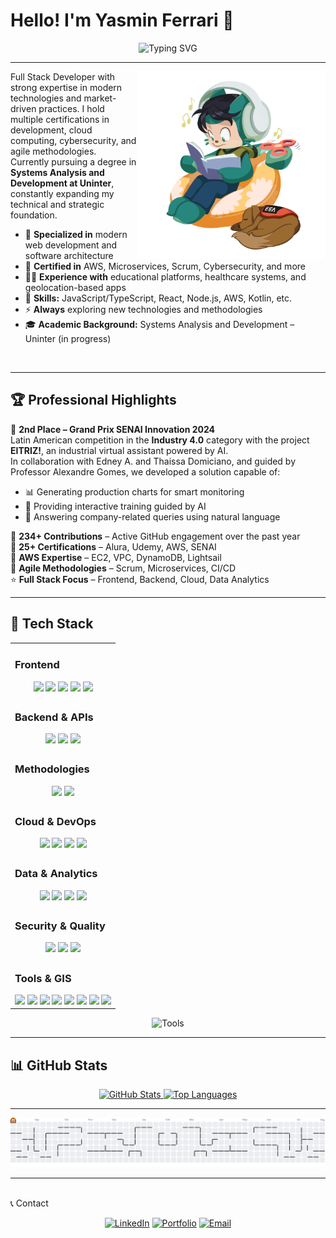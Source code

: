 # Hello! I'm Yasmin Ferrari 👋

<div align="center">
  <img src="https://readme-typing-svg.herokuapp.com?font=Ubuntu&size=28&pause=1000&color=FFCB05&center=true&vCenter=true&width=500&lines=Full+Stack+Developer;Passionate+about+technology;Always+evolving;Creating+innovative+solutions" alt="Typing SVG" />
</div>

---

<img align="right" src="./img/neurocats_D.png" width="300" alt="Octocat"/>

Full Stack Developer with strong expertise in modern technologies and market-driven practices. I hold multiple certifications in development, cloud computing, cybersecurity, and agile methodologies.  
Currently pursuing a degree in **Systems Analysis and Development at Uninter**, constantly expanding my technical and strategic foundation.

- 🔭 **Specialized in** modern web development and software architecture  
- 🌱 **Certified in** AWS, Microservices, Scrum, Cybersecurity, and more  
- 🧑‍💻 **Experience with** educational platforms, healthcare systems, and geolocation-based apps  
- 💬 **Skills:** JavaScript/TypeScript, React, Node.js, AWS, Kotlin, etc.  
- ⚡ **Always** exploring new technologies and methodologies  
- 🎓 **Academic Background:** Systems Analysis and Development – Uninter (in progress)

<br clear="right"/>

---

## 🏆 Professional Highlights

<div align="flex-start">

🥇 **2nd Place – Grand Prix SENAI Innovation 2024**  
Latin American competition in the **Industry 4.0** category with the project **EITRIZ!**, an industrial virtual assistant powered by AI.  
In collaboration with Edney A. and Thaissa Domiciano, and guided by Professor Alexandre Gomes, we developed a solution capable of:
- 📊 Generating production charts for smart monitoring
- 🧠 Providing interactive training guided by AI
- 🔎 Answering company-related queries using natural language

🥈 **234+ Contributions** – Active GitHub engagement over the past year  
🥉 **25+ Certifications** – Alura, Udemy, AWS, SENAI  
🏅 **AWS Expertise** – EC2, VPC, DynamoDB, Lightsail  
🎯 **Agile Methodologies** – Scrum, Microservices, CI/CD  
⭐ **Full Stack Focus** – Frontend, Backend, Cloud, Data Analytics  

</div>

---

## 🧩 Tech Stack

<table width="100%" align="center">

  <!-- FRONTEND -->
  <tr>
    <td align="center">
      <div align="left"><h3>Frontend</h3></div>
      <img src="https://img.shields.io/badge/HTML5-DD4B25?style=for-the-badge&logo=html5&logoColor=white" />
      <img src="https://img.shields.io/badge/CSS3-254BDD?style=for-the-badge&logo=css3&logoColor=white" />
      <img src="https://img.shields.io/badge/JavaScript-FFD600?style=for-the-badge&logo=javascript&logoColor=black" />
      <img src="https://img.shields.io/badge/TypeScript-3178C6?style=for-the-badge&logo=typescript&logoColor=white" />
      <img src="https://img.shields.io/badge/React-00D8FF?style=for-the-badge&logo=react&logoColor=black" />
    </td>
  </tr>

  <!-- BACKEND -->
  <tr>
    <td align="center">
      <div align="left"><h3>Backend & APIs</h3></div>
      <img src="https://img.shields.io/badge/Node.js-3C873A?style=for-the-badge&logo=node.js&logoColor=white" />
      <img src="https://img.shields.io/badge/Next.js-000000?style=for-the-badge&logo=next.js&logoColor=white" />
      <img src="https://img.shields.io/badge/Kotlin-9966CC?style=for-the-badge&logo=kotlin&logoColor=white" />
    </td>
  </tr>

  <!-- METHODOLOGIES -->
  <tr>
    <td align="center">
      <div align="left"><h3>Methodologies</h3></div>
      <img src="https://img.shields.io/badge/Scrum-6DB33F?style=for-the-badge&logo=scrumalliance&logoColor=white" />
      <img src="https://img.shields.io/badge/Microservices-6C3483?style=for-the-badge&logo=docker&logoColor=white" />
    </td>
  </tr>

  <!-- CLOUD -->
  <tr>
    <td align="center">
      <div align="left"><h3>Cloud & DevOps</h3></div>
      <img src="https://img.shields.io/badge/AWS-232F3E?style=for-the-badge&logo=amazonaws&logoColor=white" />
      <img src="https://img.shields.io/badge/EC2-F1600D?style=for-the-badge&logo=amazon-ec2&logoColor=white" />
      <img src="https://img.shields.io/badge/VPC-F78C1F?style=for-the-badge&logo=amazonaws&logoColor=white" />
      <img src="https://img.shields.io/badge/Lightsail-FEBE10?style=for-the-badge&logo=amazonaws&logoColor=black" />
    </td>
  </tr>

  <!-- DATA & ANALYTICS -->
  <tr>
    <td align="center">
      <div align="left"><h3>Data & Analytics</h3></div>
      <img src="https://img.shields.io/badge/PowerBI-F2C811?style=for-the-badge&logo=powerbi&logoColor=black" />
      <img src="https://img.shields.io/badge/Grafana-F46800?style=for-the-badge&logo=grafana&logoColor=white" />
      <img src="https://img.shields.io/badge/Prometheus-E6522C?style=for-the-badge&logo=prometheus&logoColor=white" />
      <img src="https://img.shields.io/badge/DynamoDB-2D72D9?style=for-the-badge&logo=amazondynamodb&logoColor=white" />
    </td>
  </tr>

  <!-- SECURITY -->
  <tr>
    <td align="center">
      <div align="left"><h3>Security & Quality</h3></div>
      <img src="https://img.shields.io/badge/Cybersecurity-A80000?style=for-the-badge&logo=fortinet&logoColor=white" />
      <img src="https://img.shields.io/badge/Quality%20Assurance-0F9D58?style=for-the-badge&logo=checkmarx&logoColor=white" />
      <img src="https://img.shields.io/badge/CI%2FCD-2684FF?style=for-the-badge&logo=gitlab&logoColor=white" />
    </td>
  </tr>

  <!-- TOOLS -->
  <tr>
    <td align="center">
      <div align="left"><h3>Tools & GIS</h3></div>
      <img src="https://img.shields.io/badge/Git-F05032?style=for-the-badge&logo=git&logoColor=white" />
      <img src="https://img.shields.io/badge/GitHub-24292E?style=for-the-badge&logo=github&logoColor=white" />
      <img src="https://img.shields.io/badge/VSCode-007ACC?style=for-the-badge&logo=visualstudiocode&logoColor=white" />
      <img src="https://img.shields.io/badge/Docker-0db7ed?style=for-the-badge&logo=docker&logoColor=white" />
      <img src="https://img.shields.io/badge/Linux-FCC624?style=for-the-badge&logo=linux&logoColor=black" />
      <img src="https://img.shields.io/badge/Figma-FF7262?style=for-the-badge&logo=figma&logoColor=white" />
      <img src="https://img.shields.io/badge/ArcGIS-087B84?style=for-the-badge&logo=arcgis&logoColor=white" />
      <img src="https://img.shields.io/badge/WebGIS-1F6F8B?style=for-the-badge&logo=esri&logoColor=white" />
    </td>
  </tr>

</table>

<p align="center">
  <img src="https://readme-typing-svg.herokuapp.com?font=Fira+Code&size=18&pause=2000&color=FFCB05&center=true&vCenter=true&width=500&lines=Dev+%E2%9A%A1+Git+%7C+GitHub+%7C+VS+Code;Cloud+%E2%98%81%EF%B8%8F+Docker+%7C+Linux+%7C+AWS;Design+%F0%9F%8E%A8+Figma+%7C+ArcGIS+%7C+WebGIS;Full+Stack+%F0%9F%9A%80+Developer+Complete+Stack" alt="Tools" />
</p>

---

## 📊 GitHub Stats

<div align="center">
  <a href="https://github.com/Ferrari65">
    <img height="180em" src="https://github-readme-stats.vercel.app/api?username=Ferrari65&show_icons=true&theme=radical&hide_border=false&bg_color=0D1117&title_color=FFCB05&icon_color=F59E0B&text_color=E2E8F0&border_color=FFCB05&custom_title=+GitHub+Stats" alt="GitHub Stats" />
  </a>
  <a href="https://github.com/Ferrari65">
    <img height="180em" src="https://github-readme-stats.vercel.app/api/top-langs/?username=Ferrari65&layout=compact&theme=radical&hide_border=false&bg_color=0D1117&title_color=FFCB05&text_color=E2E8F0&border_color=FFCB05&custom_title=+Top+Languages" alt="Top Languages" />
  </a>
</div>

---
<div align="center">
<picture>
  <source media="(prefers-color-scheme: dark)" srcset="https://raw.githubusercontent.com/Ferrari65/Ferrari65/output/pacman-contribution-graph-dark.svg">
  <source media="(prefers-color-scheme: light)" srcset="https://raw.githubusercontent.com/Ferrari65/Ferrari65/output/pacman-contribution-graph.svg">
  <img alt="pacman contribution graph" src="https://raw.githubusercontent.com/Ferrari65/Ferrari65/output/pacman-contribution-graph.svg">
</picture>
</div>

---

<br> 📞 Contact </br>


<div align="center">
  
[![LinkedIn](https://img.shields.io/badge/LinkedIn-0077B5?style=for-the-badge&logo=linkedin&logoColor=white)](https://www.linkedin.com/in/yasmin-pereira-ferrari-42ba22317/)
[![Portfolio](https://img.shields.io/badge/Portfolio-000000?style=for-the-badge&logo=About.me&logoColor=white)](https://yasmin-ferrari.dev)
[![Email](https://img.shields.io/badge/Email-D14836?style=for-the-badge&logo=gmail&logoColor=white)](mailto:yasmin.ferrari365@email.com)

</div>


